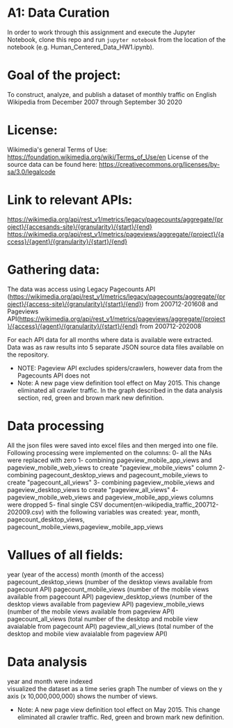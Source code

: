 # A1: Data Curation

In order to work through this assignment and execute the Jupyter Notebook, clone this repo and run `jupyter notebook` from the location of the notebook (e.g. Human_Centered_Data_HW1.ipynb).

# Goal of the project:
To construct, analyze, and publish a dataset of monthly traffic on English Wikipedia from December 2007 through September 30 2020

# License:
Wikimedia's general Terms of Use: https://foundation.wikimedia.org/wiki/Terms_of_Use/en
License of the source data can be found here: https://creativecommons.org/licenses/by-sa/3.0/legalcode

# Link to relevant APIs:
https://wikimedia.org/api/rest_v1/metrics/legacy/pagecounts/aggregate/{project}/{accesands-site}/{granularity}/{start}/{end}
https://wikimedia.org/api/rest_v1/metrics/pageviews/aggregate/{project}/{access}/{agent}/{granularity}/{start}/{end}

# Gathering data: 
The data was access using Legacy Pagecounts API (https://wikimedia.org/api/rest_v1/metrics/legacy/pagecounts/aggregate/{project}/{access-site}/{granularity}/{start}/{end}) from 200712-201608 and Pageviews API(https://wikimedia.org/api/rest_v1/metrics/pageviews/aggregate/{project}/{access}/{agent}/{granularity}/{start}/{end} from 200712-202008

For each API  data for all months where data is available were extracted. Data was as raw results into 5 separate JSON source data files available on the repository.

* NOTE: Pageview API excludes spiders/crawlers, however data from the Pagecounts API does not
* Note: A new page view definition tool effect on May 2015. This change eliminated all crawler traffic. In the graph described in the data analysis section, red, green and brown mark new definition.

# Data processing
All the json files were saved into excel files and then merged into one file. 
Following processing were implemented on the columns:
0- all the NAs were replaced with zero
1- combining pageview_mobile_app_views and pageview_mobile_web_views to create "pageview_mobile_views" column 
2- combining pagecount_desktop_views and pagecount_mobile_views to create "pagecount_all_views" 
3- combining pageview_mobile_views and pageview_desktop_views to create "pageview_all_views"
4- pageview_mobile_web_views and pageview_mobile_app_views columns were dropped
5- final  single CSV document(en-wikipedia_traffic_200712-202009.csv) with the following variables was created:
year, month, pagecount_desktop_views, pagecount_mobile_views,pageview_mobile_app_views

# Vallues of all fields:
year (year of the access)
month (month of the access)
pagecount_desktop_views (number of the desktop views available from pagecount API)
pagecount_mobile_views (number of the mobile views available from pagecount API)
pageview_desktop_views (number of the desktop views available from pageview API)
pageview_mobile_views (number of the mobile views available from pageview API)
pagecount_all_views (total number of the desktop and mobile view avaialable from pagecount API)
pageview_all_views (total number of the desktop and mobile view avaialable from pageview API)

# Data analysis
year and month were indexed  
visualized the dataset as a time series graph
The number of views on the y axis (x 10,000,000,000) shows the number of views.
* Note: A new page view definition tool effect on May 2015. This change eliminated all crawler traffic. Red, green and brown mark new definition.

